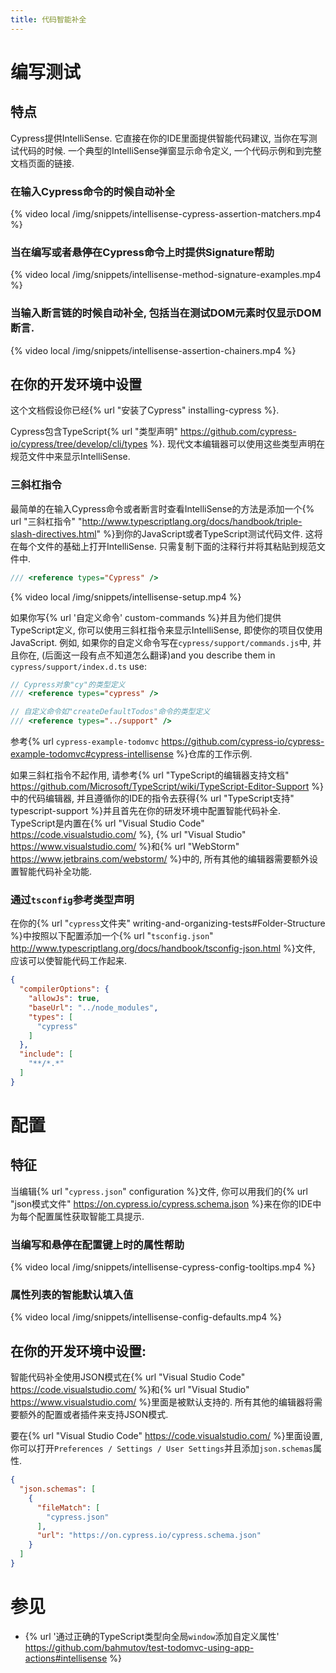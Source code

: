 ```yaml
---
title: 代码智能补全
---
```


# 编写测试

## 特点

Cypress提供IntelliSense. 它直接在你的IDE里面提供智能代码建议, 当你在写测试代码的时候. 一个典型的IntelliSense弹窗显示命令定义, 一个代码示例和到完整文档页面的链接.

### 在输入Cypress命令的时候自动补全

{% video local /img/snippets/intellisense-cypress-assertion-matchers.mp4 %}

### 当在编写或者悬停在Cypress命令上时提供Signature帮助

{% video local /img/snippets/intellisense-method-signature-examples.mp4 %}

### 当输入断言链的时候自动补全, 包括当在测试DOM元素时仅显示DOM断言.

{% video local /img/snippets/intellisense-assertion-chainers.mp4 %}

## 在你的开发环境中设置

这个文档假设你已经{% url "安装了Cypress" installing-cypress %}.

Cypress包含TypeScript{% url "类型声明" https://github.com/cypress-io/cypress/tree/develop/cli/types %}. 现代文本编辑器可以使用这些类型声明在规范文件中来显示IntelliSense.

### 三斜杠指令

最简单的在输入Cypress命令或者断言时查看IntelliSense的方法是添加一个{% url "三斜杠指令" "http://www.typescriptlang.org/docs/handbook/triple-slash-directives.html" %}到你的JavaScript或者TypeScript测试代码文件. 这将在每个文件的基础上打开IntelliSense. 只需复制下面的注释行并将其粘贴到规范文件中.

```js
/// <reference types="Cypress" />
```

{% video local /img/snippets/intellisense-setup.mp4 %}

如果你写{% url '自定义命令' custom-commands %}并且为他们提供TypeScript定义, 你可以使用三斜杠指令来显示IntelliSense, 即使你的项目仅使用JavaScript. 例如, 如果你的自定义命令写在`cypress/support/commands.js`中, 并且你在, (后面这一段有点不知道怎么翻译)and you describe them in `cypress/support/index.d.ts` use:

```js
// Cypress对象"cy"的类型定义
/// <reference types="cypress" />

// 自定义命令如"createDefaultTodos"命令的类型定义
/// <reference types="../support" />
```

参考{% url `cypress-example-todomvc` https://github.com/cypress-io/cypress-example-todomvc#cypress-intellisense %}仓库的工作示例.

如果三斜杠指令不起作用, 请参考{% url "TypeScript的编辑器支持文档" https://github.com/Microsoft/TypeScript/wiki/TypeScript-Editor-Support %}中的代码编辑器, 并且遵循你的IDE的指令去获得{% url "TypeScript支持" typescript-support %}并且首先在你的研发环境中配置智能代码补全. TypeScript是内置在{% url "Visual Studio Code" https://code.visualstudio.com/ %}, {% url "Visual Studio" https://www.visualstudio.com/ %}和{% url "WebStorm" https://www.jetbrains.com/webstorm/ %}中的, 所有其他的编辑器需要额外设置智能代码补全功能.

### 通过`tsconfig`参考类型声明

在你的{% url "`cypress`文件夹" writing-and-organizing-tests#Folder-Structure %}中按照以下配置添加一个{% url "`tsconfig.json`" http://www.typescriptlang.org/docs/handbook/tsconfig-json.html %}文件, 应该可以使智能代码工作起来.

```json
{
  "compilerOptions": {
    "allowJs": true,
    "baseUrl": "../node_modules",
    "types": [
      "cypress"
    ]
  },
  "include": [
    "**/*.*"
  ]
}
```

# 配置

## 特征

当编辑{% url "`cypress.json`" configuration %}文件, 你可以用我们的{% url "json模式文件" https://on.cypress.io/cypress.schema.json %}来在你的IDE中为每个配置属性获取智能工具提示.

### 当编写和悬停在配置键上时的属性帮助

{% video local /img/snippets/intellisense-cypress-config-tooltips.mp4 %}

### 属性列表的智能默认填入值

{% video local /img/snippets/intellisense-config-defaults.mp4 %}

## 在你的开发环境中设置:

智能代码补全使用JSON模式在{% url "Visual Studio Code" https://code.visualstudio.com/ %}和{% url "Visual Studio" https://www.visualstudio.com/ %}里面是被默认支持的. 所有其他的编辑器将需要额外的配置或者插件来支持JSON模式.

要在{% url "Visual Studio Code" https://code.visualstudio.com/ %}里面设置, 你可以打开`Preferences / Settings / User Settings`并且添加`json.schemas`属性.

```json
{
  "json.schemas": [
    {
      "fileMatch": [
        "cypress.json"
      ],
      "url": "https://on.cypress.io/cypress.schema.json"
    }
  ]
}
```

# 参见

- {% url '通过正确的TypeScript类型向全局`window`添加自定义属性' https://github.com/bahmutov/test-todomvc-using-app-actions#intellisense %}
